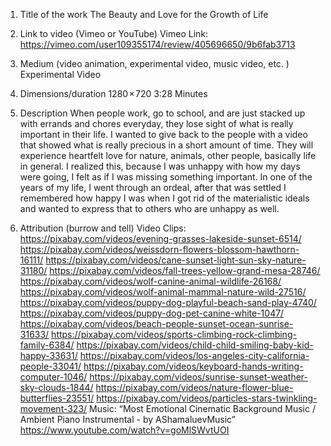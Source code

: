 1. Title of the work
The Beauty and Love for the Growth of Life

2. Link to video (Vimeo or YouTube)
Vimeo Link: https://vimeo.com/user109355174/review/405696650/9b6fab3713
 
3. Medium (video animation, experimental video, music video, etc. )
Experimental Video
 
4. Dimensions/duration
1280 × 720
3:28 Minutes
 
5. Description 
When people work, go to school, and are just stacked up with errands and chores everyday, they lose sight of what is really important in their life. I wanted to give back to the people with a video that showed what is really precious in a short amount of time. They will experience heartfelt love for nature, animals, other people, basically life in general. I realized this, because I was unhappy with how my days were going, I felt as if I was missing something important. In one of the years of my life, I went through an ordeal, after that was settled I remembered how happy I was when I got rid of the materialistic ideals and wanted to express that to others who are unhappy as well. 
 
6. Attribution (burrow and tell) 
Video Clips:
https://pixabay.com/videos/evening-grasses-lakeside-sunset-6514/
https://pixabay.com/videos/weissdorn-flowers-blossom-hawthorn-16111/
https://pixabay.com/videos/cane-sunset-light-sun-sky-nature-31180/
https://pixabay.com/videos/fall-trees-yellow-grand-mesa-28746/
https://pixabay.com/videos/wolf-canine-animal-wildlife-26168/
https://pixabay.com/videos/wolf-animal-mammal-nature-wild-27516/
https://pixabay.com/videos/puppy-dog-playful-beach-sand-play-4740/
https://pixabay.com/videos/puppy-dog-pet-canine-white-1047/
https://pixabay.com/videos/beach-people-sunset-ocean-sunrise-31633/
https://pixabay.com/videos/sports-climbing-rock-climbing-family-6384/
https://pixabay.com/videos/child-child-smiling-baby-kid-happy-33631/
https://pixabay.com/videos/los-angeles-city-california-people-33041/
https://pixabay.com/videos/keyboard-hands-writing-computer-1046/
https://pixabay.com/videos/sunrise-sunset-weather-sky-clouds-1844/
https://pixabay.com/videos/nature-flower-blue-butterflies-23551/
https://pixabay.com/videos/particles-stars-twinkling-movement-323/
Music: 
“Most Emotional Cinematic Background Music / Ambient Piano Instrumental - by AShamaluevMusic”
https://www.youtube.com/watch?v=goMlSWvtUOI

